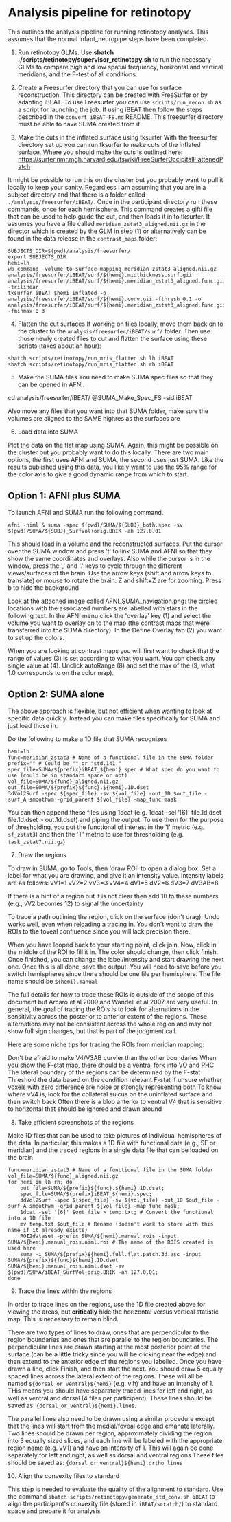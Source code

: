 # Analysis pipeline for retinotopy

This outlines the analysis pipeline for running retinotopy analyses. This assumes that the normal infant\_neuropipe steps have been completed.

1. Run retinotopy GLMs.
Use **sbatch ./scripts/retinotopy/supervisor_retinotopy.sh** to run the necessary GLMs to compare high and low spatial frequency, horizontal and vertical meridians, and the F-test of all conditions.


2. Create a Freesurfer directory that you can use for surface reconstruction.
This directory can be created with FreeSurfer or by adapting iBEAT. To use Freesurfer you can use `scripts/run_recon.sh` as a script for launching the job. If using iBEAT then follow the steps described in the `convert_iBEAT-FS.md` README. This freesurfer directory must be able to have SUMA created from it.


3. Make the cuts in the inflated surface using tksurfer
With the freesurfer directory set up you can run tksurfer to make cuts of the inflated surface. Where you should make the cuts is outlined here: https://surfer.nmr.mgh.harvard.edu/fswiki/FreeSurferOccipitalFlattenedPatch

It might be possible to run this on the cluster but you probably want to pull it locally to keep your sanity. Regardless I am assuming that you are in a subject directory and that there is a folder called `./analysis/freesurfer/iBEAT/`. Once in the participant directory run these commands, once for each hemisphere. This command creates a gifti file that can be used to help guide the cut, and then loads it in to tksurfer. It assumes you have a file called `meridian_zstat3_aligned.nii.gz` in the director which is created by the GLM in step (1) or alternatively can be found in the data release in the `contrast_maps` folder:

```
SUBJECTS_DIR=$(pwd)/analysis/freesurfer/
export SUBJECTS_DIR
hemi=lh
wb_command -volume-to-surface-mapping meridian_zstat3_aligned.nii.gz analysis/freesurfer/iBEAT/surf/${hemi}.midthickness.surf.gii analysis/freesurfer/iBEAT/surf/${hemi}.meridian_zstat3_aligned.func.gii -trilinear
tksurfer iBEAT $hemi inflated -o analysis/freesurfer/iBEAT/surf/${hemi}.conv.gii -fthresh 0.1 -o analysis/freesurfer/iBEAT/surf/${hemi}.meridian_zstat3_aligned.func.gii -fminmax 0 3
```


4. Flatten the cut surfaces
If working on files locally, move them back on to the cluster to the `analysis/freesurfer/iBEAT/surf/` folder. Then use those newly created files to cut and flatten the surface using these scripts (takes about an hour):

```
sbatch scripts/retinotopy/run_mris_flatten.sh lh iBEAT
sbatch scripts/retinotopy/run_mris_flatten.sh rh iBEAT
```


5. Make the SUMA files
You need to make SUMA spec files so that they can be opened in AFNI.

cd analysis/freesurfer/iBEAT/
@SUMA_Make_Spec_FS -sid iBEAT

Also move any files that you want into that SUMA folder, make sure the volumes are aligned to the SAME highres as the surfaces are

6. Load data into SUMA

Plot the data on the flat map using SUMA. Again, this might be possible on the cluster but you probably want to do this locally. There are two main options, the first uses AFNI and SUMA, the second uses just SUMA. Like the results published using this data, you likely want to use the 95\% range for the color axis to give a good dynamic range from which to start.  

## Option 1: AFNI plus SUMA

To launch AFNI and SUMA run the following command.

`afni -niml & suma -spec $(pwd)/SUMA/${SUBJ}_both.spec -sv $(pwd)/SUMA/${SUBJ}_SurfVol+orig.BRIK -ah 127.0.01`

This should load in a volume and the reconstructed surfaces. Put the cursor over the SUMA window and press 't' to link SUMA and AFNI so that they show the same coordinates and overlays. Also while the cursor is in the window, press the ',' and '.' keys to cycle through the different views/surfaces of the brain. Use the arrow keys (shift and arrow keys to translate) or mouse to rotate the brain. Z and shift+Z are for zooming. Press b to hide the background

Look at the attached image called AFNI\_SUMA\_navigation.png: the circled locations with the associated numbers are labelled with stars in the following text. In the AFNI menu click the 'overlay' key (1) and select the volume you want to overlay on to the map (the contrast maps that were transferred into the SUMA directory). In the Define Overlay tab (2) you want to set up the colors.

When you are looking at contrast maps you will first want to check that the range of values (3) is set according to what you want. You can check any single value at (4). Unclick autoRange (8) and set the max of the (9, what 1.0 corresponds to on the color map).

## Option 2: SUMA alone

The above approach is flexible, but not efficient when wanting to look at specific data quickly. Instead you can make files specifically for SUMA and just load those in. 

Do the following to make a 1D file that SUMA recognizes

```
hemi=lh
func=meridian_zstat3 # Name of a functional file in the SUMA folder
prefix="" # Could be "" or "std.141."
spec_file=SUMA/${prefix}iBEAT_${hemi}.spec # What spec do you want to use (could be in standard space or not)
vol_file=SUMA/${func}_aligned.nii.gz
out_file=SUMA/${prefix}${func}.${hemi}.1D.dset
3dVol2Surf -spec ${spec_file} -sv ${vol_file} -out_1D $out_file -surf_A smoothwm -grid_parent ${vol_file} -map_func mask
```

You can then append these files using 1dcat (e.g. 1dcat -sel '[6]' file.1d.dset file.1d.dset > out.1d.dset)  and piping the output. To use them for the purpose of thresholding, you put the functional of interest in the 'I' metric (e.g. `sf_zstat3`) and then the 'T' metric to use for thresholding (e.g. `task_zstat7.nii.gz`)

7. Draw the regions

To draw in SUMA, go to Tools, then 'draw ROI' to open a dialog box. Set a label for what you are drawing, and give it an intensity value. Intensity labels are as follows:
vV1=1
vV2=2
vV3=3
vV4=4
dV1=5
dV2=6
dV3=7
dV3AB=8

If there is a hint of a region but it is not clear then add 10 to these numbers (e.g., vV2 becomes 12) to signal the uncertainty

To trace a path outlining the region, click on the surface (don't drag). Undo works well, even when reloading a tracing in. You don't want to draw the ROIs to the foveal confluence since you will lack precision there.

When you have looped back to your starting point, click join. Now, click in the middle of the ROI to fill it in. The color should change, then click finish. Once finished, you can change the label/intensity and start drawing the next one. Once this is all done, save the output. You will need to save before you switch hemispheres since there should be one file per hemisphere. The file name should be `${hemi}.manual`

The full details for how to trace these ROIs is outside of the scope of this document but Arcaro et al 2009 and Wandell et al 2007 are very useful. In general, the goal of tracing the ROIs is to look for alternations in the sensitivity across the posterior to anterior extent of the regions. These alternations may not be consistent across the whole region and may not show full sign changes, but that is part of the judgment call.

Here are some niche tips for tracing the ROIs from meridian mapping:

Don't be afraid to make V4/V3AB curvier than the other boundaries
When you show the F-stat map, there should be a ventral fork into VO and PHC
The lateral boundary of the regions can be determined by the F-stat
Threshold the data based on the condition relevant F-stat if unsure whether voxels with zero difference are noise or strongly representing both
To know where vV4 is, look for the collateral sulcus on the uninflated surface and then switch back
Often there is a blob anterior to ventral V4 that is sensitive to horizontal that should be ignored and drawn around


8. Take efficient screenshots of the regions

Make 1D files that can be used to take pictures of individual hemispheres of the data. In particular, this makes a 1D file with functional data (e.g., SF or meridian) and the traced regions in a single data file that can be loaded on the brain

```
func=meridian_zstat3 # Name of a functional file in the SUMA folder
vol_file=SUMA/${func}_aligned.nii.gz
for hemi in lh rh; do 
	out_file=SUMA/${prefix}${func}.${hemi}.1D.dset; 
	spec_file=SUMA/${prefix}iBEAT_${hemi}.spec; 
	3dVol2Surf -spec ${spec_file} -sv ${vol_file} -out_1D $out_file -surf_A smoothwm -grid_parent ${vol_file} -map_func mask;  
	1dcat -sel '[6]' $out_file > temp.txt; # Convert the functional into a 1D file
	mv temp.txt $out_file # Rename (doesn't work to store with this name if it already exists)
	ROI2dataset -prefix SUMA/${hemi}.manual_rois -input SUMA/${hemi}.manual_rois.niml.roi # The name of the ROIS created is used here
	suma -i SUMA/${prefix}${hemi}.full.flat.patch.3d.asc -input SUMA/${prefix}${func}${hemi}.1D.dset SUMA/${hemi}.manual_rois.niml.dset -sv $(pwd)/SUMA/iBEAT_SurfVol+orig.BRIK -ah 127.0.01; 
done
```


9. Trace the lines within the regions

In order to trace lines on the regions, use the 1D file created above for viewing the areas, but **critically** hide the horizontal versus vertical statistic map. This is necessary to remain blind. 

There are two types of lines to draw, ones that are perpendicular to the region boundaries and ones that are parallel to the region boundaries. The perpendicular lines are drawn starting at the most posterior point of the surface (can be a little tricky since you will be clicking near the edge) and then extend to the anterior edge of the regions you labelled. Once you have drawn a line, click Finish, and then start the next. You should draw 5 equally spaced lines across the lateral extent of the regions. These will all be named `${dorsal_or_ventral}${hemi}` (e.g. vlh) and have an intensity of 1. THis means you should have separately traced lines for left and right, as well as ventral and dorsal (4 files per participant). These lines should be saved as: `{dorsal_or_ventral}${hemi}.lines`. 

The parallel lines also need to be drawn using a similar procedure except that the lines will start from the medial/foveal edge and emanate laterally. Two lines should be drawn per region, approximately dividing the region into 3 equally sized slices, and each line will be labeled with the appropriate region name (e.g. vV1) and have an intensity of 1. This will again be done separately for left and right, as well as dorsal and ventral regions These files should be saved as: `{dorsal_or_ventral}${hemi}.ortho_lines`

10. Align the convexity files to standard

This step is needed to evaluate the quality of the alignment to standard. Use the command `sbatch scripts/retinotopy/generate_std_conv.sh iBEAT` to align the participant's convexity file (stored in `iBEAT/scratch/`) to standard space and prepare it for analysis


